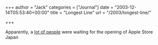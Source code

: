 +++
author = "Jack"
categories = ["Journal"]
date = "2003-12-14T05:53:40+00:00"
title = "Longest Line"
url = "/2003/longest-line/"

+++

Apparently, a [lot of people][1] were waiting for the opening of Apple Store Japan

 [1]: http://homepage.mac.com/hsk/applejapan.html "Apple Store Japan"
